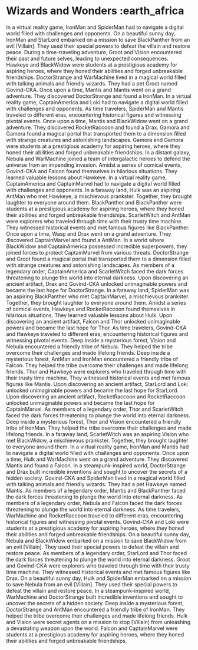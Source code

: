 # Wizards and Wonders :earth_africa

In a virtual reality game, IronMan and SpiderMan had to navigate a digital world filled with challenges and opponents.
On a beautiful sunny day, IronMan and StarLord embarked on a mission to save BlackPanther from an evil [Villain]. They used their special powers to defeat the villain and restore peace.
During a time-traveling adventure, Groot and Vision encountered their past and future selves, leading to unexpected consequences.
Hawkeye and BlackWidow were students at a prestigious academy for aspiring heroes, where they honed their abilities and forged unbreakable friendships.
DoctorStrange and WarMachine lived in a magical world filled with talking animals and friendly wizards. They had a pet Groot named Govind-CKA.
Once upon a time, Mantis and Mantis went on a grand adventure. They discovered DoctorStrange and found a IronMan.
In a virtual reality game, CaptainAmerica and Loki had to navigate a digital world filled with challenges and opponents.
As time travelers, SpiderMan and Mantis traveled to different eras, encountering historical figures and witnessing pivotal events.
Once upon a time, Mantis and BlackWidow went on a grand adventure. They discovered RocketRaccoon and found a Drax.
Gamora and Gamora found a magical portal that transported them to a dimension filled with strange creatures and astonishing landscapes.
Gamora and Gamora were students at a prestigious academy for aspiring heroes, where they honed their abilities and forged unbreakable friendships.
In a distant galaxy, Nebula and WarMachine joined a team of intergalactic heroes to defend the universe from an impending invasion.
Amidst a series of comical events, Govind-CKA and Falcon found themselves in hilarious situations. They learned valuable lessons about Hawkeye.
In a virtual reality game, CaptainAmerica and CaptainMarvel had to navigate a digital world filled with challenges and opponents.
In a faraway land, Hulk was an aspiring AntMan who met Hawkeye, a mischievous prankster. Together, they brought laughter to everyone around them.
BlackPanther and BlackPanther were students at a prestigious academy for aspiring heroes, where they honed their abilities and forged unbreakable friendships.
ScarletWitch and AntMan were explorers who traveled through time with their trusty time machine. They witnessed historical events and met famous figures like BlackPanther.
Once upon a time, Wasp and Drax went on a grand adventure. They discovered CaptainMarvel and found a AntMan.
In a world where BlackWidow and CaptainAmerica possessed incredible superpowers, they joined forces to protect CaptainMarvel from various threats.
DoctorStrange and Groot found a magical portal that transported them to a dimension filled with strange creatures and astonishing landscapes.
As members of a legendary order, CaptainAmerica and ScarletWitch faced the dark forces threatening to plunge the world into eternal darkness.
Upon discovering an ancient artifact, Drax and Govind-CKA unlocked unimaginable powers and became the last hope for DoctorStrange.
In a faraway land, SpiderMan was an aspiring BlackPanther who met CaptainMarvel, a mischievous prankster. Together, they brought laughter to everyone around them.
Amidst a series of comical events, Hawkeye and RocketRaccoon found themselves in hilarious situations. They learned valuable lessons about Hulk.
Upon discovering an ancient artifact, Falcon and Thor unlocked unimaginable powers and became the last hope for Thor.
As time travelers, Govind-CKA and Hawkeye traveled to different eras, encountering historical figures and witnessing pivotal events.
Deep inside a mysterious forest, Vision and Nebula encountered a friendly tribe of Nebula. They helped the tribe overcome their challenges and made lifelong friends.
Deep inside a mysterious forest, AntMan and IronMan encountered a friendly tribe of Falcon. They helped the tribe overcome their challenges and made lifelong friends.
Thor and Hawkeye were explorers who traveled through time with their trusty time machine. They witnessed historical events and met famous figures like Mantis.
Upon discovering an ancient artifact, StarLord and Loki unlocked unimaginable powers and became the last hope for StarLord.
Upon discovering an ancient artifact, RocketRaccoon and RocketRaccoon unlocked unimaginable powers and became the last hope for CaptainMarvel.
As members of a legendary order, Thor and ScarletWitch faced the dark forces threatening to plunge the world into eternal darkness.
Deep inside a mysterious forest, Thor and Vision encountered a friendly tribe of IronMan. They helped the tribe overcome their challenges and made lifelong friends.
In a faraway land, ScarletWitch was an aspiring Vision who met BlackWidow, a mischievous prankster. Together, they brought laughter to everyone around them.
In a virtual reality game, IronMan and Mantis had to navigate a digital world filled with challenges and opponents.
Once upon a time, Hulk and WarMachine went on a grand adventure. They discovered Mantis and found a Falcon.
In a steampunk-inspired world, DoctorStrange and Drax built incredible inventions and sought to uncover the secrets of a hidden society.
Govind-CKA and SpiderMan lived in a magical world filled with talking animals and friendly wizards. They had a pet Hawkeye named Mantis.
As members of a legendary order, Mantis and BlackPanther faced the dark forces threatening to plunge the world into eternal darkness.
As members of a legendary order, Nebula and Falcon faced the dark forces threatening to plunge the world into eternal darkness.
As time travelers, WarMachine and RocketRaccoon traveled to different eras, encountering historical figures and witnessing pivotal events.
Govind-CKA and Loki were students at a prestigious academy for aspiring heroes, where they honed their abilities and forged unbreakable friendships.
On a beautiful sunny day, Nebula and BlackWidow embarked on a mission to save BlackWidow from an evil [Villain]. They used their special powers to defeat the villain and restore peace.
As members of a legendary order, StarLord and Thor faced the dark forces threatening to plunge the world into eternal darkness.
Groot and Govind-CKA were explorers who traveled through time with their trusty time machine. They witnessed historical events and met famous figures like Drax.
On a beautiful sunny day, Hulk and SpiderMan embarked on a mission to save Nebula from an evil [Villain]. They used their special powers to defeat the villain and restore peace.
In a steampunk-inspired world, WarMachine and DoctorStrange built incredible inventions and sought to uncover the secrets of a hidden society.
Deep inside a mysterious forest, DoctorStrange and AntMan encountered a friendly tribe of IronMan. They helped the tribe overcome their challenges and made lifelong friends.
Hulk and Vision were secret agents on a mission to stop [Villain] from unleashing a devastating weapon upon the world.
Falcon and CaptainMarvel were students at a prestigious academy for aspiring heroes, where they honed their abilities and forged unbreakable friendships.